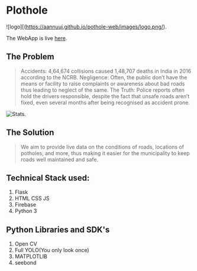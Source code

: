 # Plothole

![logo][(https://aannuuj.github.io/pothole-web/images/logo.png/).

The WebApp is live [here](https://aannuuj.github.io/pothole-web/images/logo.png/).

## The Problem

>Accidents: 4,64,674 collisions caused 1,48,707 deaths in India in 2016 according to the NCRB.
>Negligence: Often, the public don’t have the means or facility to raise complaints or awareness about bad roads thus leading to neglect of the same.
>The Truth: Police reports often hold the drivers responsible, despite the fact that unsafe roads aren’t fixed, even several months after being recognised as accident prone.

![Stats](https://aannuuj.github.io/pothole-web/images/stats.png/).

## The Solution 

>We aim to provide live data on the conditions of roads, locations of potholes, and more, thus making it easier for the municipality to keep roads well maintained and safe. 

## Technical Stack used:

1. Flask
2. HTML CSS JS
3. Firebase
4. Python 3

## Python Libraries and SDK's

1. Open CV
2. Full YOLO(You only look once)
3. MATPLOTLIB
4. seebond


